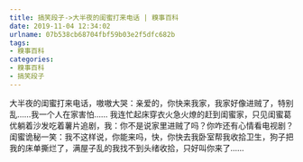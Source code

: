 ```yaml
---
title: 搞笑段子->大半夜的闺蜜打来电话 | 糗事百科
date: 2019-11-04 12:34:02
urlname: 07b538cb68704fbf59b03e2f5dfc682b
tags: 
- 糗事百科
categories:
- 糗事百科
- 搞笑段子
---
```

大半夜的闺蜜打来电话，嗷嗷大哭：亲爱的，你快来我家，我家好像进贼了，特别乱……我一个人在家害怕……    我连忙起床穿衣火急火燎的赶到闺蜜家，只见闺蜜葛优躺着沙发吃着薯片追剧，我：你不是说家里进贼了吗？你咋还有心情看电视剧？    闺蜜诡秘一笑：我不这样说，你能来吗，快，你快去我卧室帮我收拾卫生，狗子把我的床单撕烂了，满屋子乱的我找不到头绪收拾，只好叫你来了……


